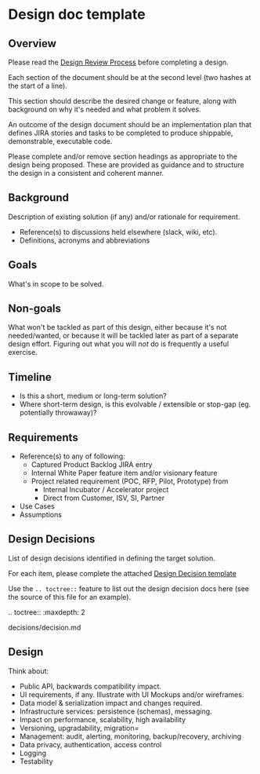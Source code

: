 # Design doc template

## Overview

Please read the [Design Review Process](../design-review-process.md) before completing a design.

Each section of the document should be at the second level (two hashes at the start of a line).

This section should describe the desired change or feature, along with background on why it's needed and what problem
it solves. 

An outcome of the design document should be an implementation plan that defines JIRA stories and tasks to be completed
to produce shippable, demonstrable, executable code.

Please complete and/or remove section headings as appropriate to the design being proposed. These are provided as
guidance and to structure the design in a consistent and coherent manner.

## Background

Description of existing solution (if any) and/or rationale for requirement.

* Reference(s) to discussions held elsewhere (slack, wiki, etc).
* Definitions, acronyms and abbreviations 

## Goals

What's in scope to be solved.

## Non-goals

What won't be tackled as part of this design, either because it's not needed/wanted, or because it will be tackled later
as part of a separate design effort. Figuring out what you will *not* do is frequently a useful exercise.

## Timeline

* Is this a short, medium or long-term solution?
* Where short-term design, is this evolvable / extensible or stop-gap (eg. potentially throwaway)?

## Requirements

* Reference(s) to any of following:
    * Captured Product Backlog JIRA entry
    * Internal White Paper feature item and/or visionary feature
    * Project related requirement (POC, RFP, Pilot, Prototype) from
        * Internal Incubator / Accelerator project
        * Direct from Customer, ISV, SI, Partner
* Use Cases 
* Assumptions

## Design Decisions

List of design decisions identified in defining the target solution.

For each item, please complete the attached [Design Decision template](decisions/decision.md)

Use the ``.. toctree::`` feature to list out the design decision docs here (see the source of this file for an example). 

.. toctree::
   :maxdepth: 2

   decisions/decision.md

## Design

Think about:

* Public API, backwards compatibility impact.
* UI requirements, if any. Illustrate with UI Mockups and/or wireframes.
* Data model & serialization impact and changes required.
* Infrastructure services: persistence (schemas), messaging.
* Impact on performance, scalability, high availability
* Versioning, upgradability, migration=
* Management: audit, alerting, monitoring, backup/recovery, archiving
* Data privacy, authentication, access control
* Logging
* Testability
